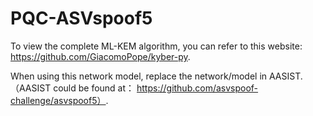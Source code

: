 # PQC-ASVspoof5
To view the complete ML-KEM algorithm, you can refer to this website: https://github.com/GiacomoPope/kyber-py.



When using this network model, replace the network/model in AASIST.（AASIST could be found at： https://github.com/asvspoof-challenge/asvspoof5）.
